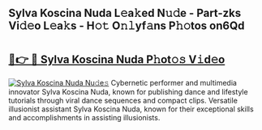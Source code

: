 ## Sylva Koscina Nuda L𝚎a𝚔ed N𝚞𝚍e - Part-zks Vi𝚍𝚎o L𝚎a𝚔s - H𝚘𝚝 O𝚗𝚕yf𝚊ns P𝚑𝚘tos on6Qd

# <h2><a href="http://kf7nt7v.oniu.top/?m=Sylva+Koscina+Nuda">🔗👉 🔴 Sylva Koscina Nuda P𝚑ot𝚘𝚜 V𝚒d𝚎o</a></h2>

[![Sylva Koscina Nuda Nu𝚍e𝚜](https://i.imgur.com/0qMVB7G.gif)](http://kf7nt7v.oniu.top/?m=Sylva+Koscina+Nuda)
Cybernetic performer and multimedia innovator Sylva Koscina Nuda, known for publishing dance and lifestyle tutorials through viral dance sequences and compact clips. Versatile illusionist assistant Sylva Koscina Nuda, known for their exceptional skills and accomplishments in assisting illusionists.  

